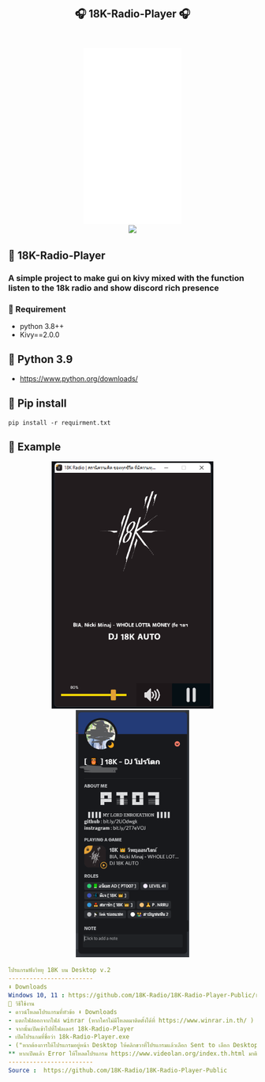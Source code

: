 <h2 align="center">🎧 18K-Radio-Player 🎧</h2>
<br>

<p align="center">
 <a href="#" align="center"><img width="200px"src="https://github.com/watchakorn-18k/18K-Radio-Player/blob/master/LOGO18K.png"/></a> 
  <br>
<a href="#" align="center"><img src="https://img.shields.io/github/languages/code-size/watchakorn-18k/18K-Radio-Player"/></a>
</p>

## 🎈 18K-Radio-Player
### A simple project to make gui on kivy mixed with the function listen to the 18k radio and show discord rich presence

### 📌 Requirement
- python 3.8++
- Kivy==2.0.0

## 📌 Python 3.9
- https://www.python.org/downloads/


## 🔨 Pip install 
```
pip install -r requirment.txt
```

## 💉 Example


<p align="center">
<a href="#" align="center"><img  height="500" src="https://github.com/watchakorn-18k/18K-Radio-Player/blob/master/Assets/exsam_1.png"/></a>
<a href="#" align="center"><img  height="500" src="https://github.com/watchakorn-18k/18K-Radio-Player/blob/master/Assets/exsam_2.png"/></a>
</p>

```yaml
โปรแกรมฟังวิทยุ 18K บน Desktop v.2
------------------------
⬇️ Downloads
Windows 10, 11 : https://github.com/18K-Radio/18K-Radio-Player-Public/releases/download/18K-Radio-Player_v.2-alpha/18k-Radio-Player.v.2.rar
🧲 วิธีใช้งาน
- ดาวน์โหลดโปรแกรมที่หัวข้อ ⬇️ Downloads
- แตกไฟล์ออกจากไฟล์ winrar (หากใครไม่มีโหลดมาติดตั้งได้ที่ https://www.winrar.in.th/ )
- จากนั้นเปิดเข้าไปที่โฟลเดอร์ 18k-Radio-Player
- เปิดโปรแกมที่ชื่อว่า 18k-Radio-Player.exe
- ("หากต้องการให้โปรแกรมอยู่หน้า Desktop ให้คลิกขวาที่โปรแกรมแล้วเลือก Sent to เลือก Desktop (create shortcut)")
** หากเปิดแล้ว Error ให้โหลดโปรแกรม https://www.videolan.org/index.th.html มาติดตั้งไว้ด้วยน้า
------------------------
Source :  https://github.com/18K-Radio/18K-Radio-Player-Public
```
